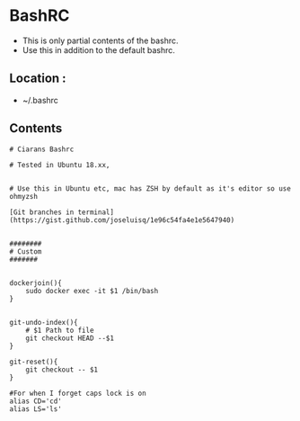 # BashRC

- This is only partial contents of the bashrc.
- Use this in addition to the default bashrc.

## Location : 
- ~/.bashrc

## Contents

```
# Ciarans Bashrc

# Tested in Ubuntu 18.xx, 


# Use this in Ubuntu etc, mac has ZSH by default as it's editor so use ohmyzsh

[Git branches in terminal](https://gist.github.com/joseluisq/1e96c54fa4e1e5647940)


########
# Custom
#######


dockerjoin(){
    sudo docker exec -it $1 /bin/bash
}


git-undo-index(){
    # $1 Path to file
    git checkout HEAD --$1
}

git-reset(){
    git checkout -- $1
}

#For when I forget caps lock is on
alias CD='cd'
alias LS='ls'
```